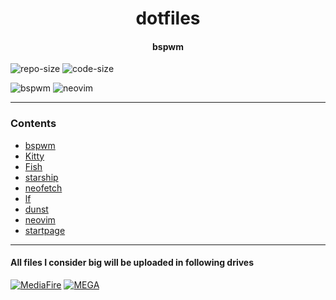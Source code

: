 <div align="center">
<h1>dotfiles</h1>
<h4>bspwm</h4>
</div>

![repo-size](https://img.shields.io/github/repo-size/ImRayy/dotfiles?style=for-the-badge)
![code-size](https://img.shields.io/github/languages/code-size/ImRayy/dotfiles?style=for-the-badge)


![bspwm](https://i.postimg.cc/MZrRqf6x/homescreen-bspwm.png)
![neovim](https://i.postimg.cc/PfcQdwmw/neovim.png)

---
### Contents
- [bspwm](https://github.com/ImRayy/dotfiles/tree/master/.config/bspwm)
- [Kitty](https://github.com/ImRayy/dotfiles/tree/master/.config/kitty)
- [Fish](https://github.com/ImRayy/dotfiles/tree/master/.config/fish)
- [starship](https://github.com/ImRayy/dotfiles/blob/master/.config/starship.toml)
- [neofetch](https://github.com/ImRayy/dotfiles/blob/master/.config/neofetch)
- [lf](https://github.com/ImRayy/dotfiles/blob/master/.config/lf)
- [dunst](https://github.com/ImRayy/dotfiles/blob/master/.config/dunst)
- [neovim](https://github.com/ImRayy/dotfiles/blob/master/.config/nvim)
- [startpage](https://github.com/ImRayy/dotfiles/blob/master/Startpage)

---
#### All files I consider big will be uploaded in following drives
[![MediaFire](https://img.shields.io/badge/MediaFire-9cf?style=for-the-badge&logo=Mediafire&?logoColor=violet)](https://www.mediafire.com/folder/ue70r5fnbyxp6/dotfiles)
[![MEGA](https://img.shields.io/badge/MEGA-D9272E?logo=mega&style=for-the-badge)](https://mega.nz/folder/b4xzlJaA#7ThCdDHl5FgxrBs00MmcSQ)
